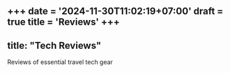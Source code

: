 +++
date = '2024-11-30T11:02:19+07:00'
draft = true
title = 'Reviews'
+++
---
title: "Tech Reviews"
---
Reviews of essential travel tech gear

